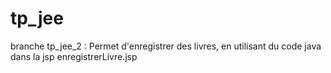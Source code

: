 # tp_jee
branche tp_jee_2 :
Permet d'enregistrer des livres, en utilisant du code java dans la jsp enregistrerLivre.jsp
